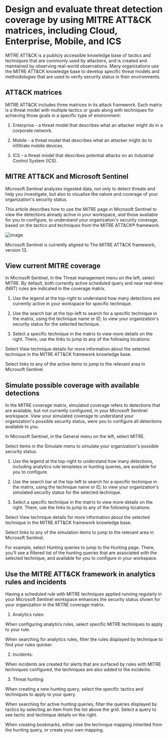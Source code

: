 # Design and evaluate threat detection coverage by using MITRE ATT&CK matrices, including Cloud, Enterprise, Mobile, and ICS

MITRE ATT&CK is a publicly accessible knowledge base of tactics and techniques that are commonly used by attackers, and is created and maintained by observing real-world observations. Many organizations use the MITRE ATT&CK knowledge base to develop specific threat models and methodologies that are used to verify security status in their environments.

## ATT&CK matrices

MITRE ATT&CK includes three matrices in its attack framework. Each matrix is a threat model with multiple tactics or goals along with techniques for achieving those goals in a specific type of environment:

1) Enterprise - a threat model that describes what an attacker might do in a corporate network.

2) Mobile - a threat model that describes what an attacker might do to infiltrate mobile devices.

3) ICS - a threat model that describes potential attacks on an Industrial Control System (ICS).

## MITRE ATT&CK and Microsoft Sentinel

Microsoft Sentinel analyzes ingested data, not only to detect threats and help you investigate, but also to visualize the nature and coverage of your organization's security status.

This article describes how to use the MITRE page in Microsoft Sentinel to view the detections already active in your workspace, and those available for you to configure, to understand your organization's security coverage, based on the tactics and techniques from the MITRE ATT&CK® framework.

![image](https://github.com/user-attachments/assets/ca770515-c7a0-441f-a11b-b58e37a01eae)

Microsoft Sentinel is currently aligned to The MITRE ATT&CK framework, version 13.

## View current MITRE coverage

In Microsoft Sentinel, in the Threat management menu on the left, select MITRE. By default, both currently active scheduled query and near real-time (NRT) rules are indicated in the coverage matrix.

1) Use the legend at the top-right to understand how many detections are currently active in your workspace for specific technique.

2) Use the search bar at the top-left to search for a specific technique in the matrix, using the technique name or ID, to view your organization's security status for the selected technique.

3) Select a specific technique in the matrix to view more details on the right. There, use the links to jump to any of the following locations:

Select View technique details for more information about the selected technique in the MITRE ATT&CK framework knowledge base.

Select links to any of the active items to jump to the relevant area in Microsoft Sentinel.

## Simulate possible coverage with available detections

In the MITRE coverage matrix, simulated coverage refers to detections that are available, but not currently configured, in your Microsoft Sentinel workspace. View your simulated coverage to understand your organization's possible security status, were you to configure all detections available to you.

In Microsoft Sentinel, in the General menu on the left, select MITRE.

Select items in the Simulate menu to simulate your organization's possible security status.

1) Use the legend at the top-right to understand how many detections, including analytics rule templates or hunting queries, are available for you to configure.

2) Use the search bar at the top-left to search for a specific technique in the matrix, using the technique name or ID, to view your organization's simulated security status for the selected technique.

3) Select a specific technique in the matrix to view more details on the right. There, use the links to jump to any of the following locations:

Select View technique details for more information about the selected technique in the MITRE ATT&CK framework knowledge base.

Select links to any of the simulation items to jump to the relevant area in Microsoft Sentinel.

For example, select Hunting queries to jump to the Hunting page. There, you'll see a filtered list of the hunting queries that are associated with the selected technique, and available for you to configure in your workspace.

## Use the MITRE ATT&CK framework in analytics rules and incidents

Having a scheduled rule with MITRE techniques applied running regularly in your Microsoft Sentinel workspace enhances the security status shown for your organization in the MITRE coverage matrix.

1) Analytics rules:

When configuring analytics rules, select specific MITRE techniques to apply to your rule.

When searching for analytics rules, filter the rules displayed by technique to find your rules quicker.

2) Incidents:

When incidents are created for alerts that are surfaced by rules with MITRE techniques configured, the techniques are also added to the incidents.

3) Threat hunting:

When creating a new hunting query, select the specific tactics and techniques to apply to your query.

When searching for active hunting queries, filter the queries displayed by tactics by selecting an item from the list above the grid. Select a query to see tactic and technique details on the right.

When creating bookmarks, either use the technique mapping inherited from the hunting query, or create your own mapping.
